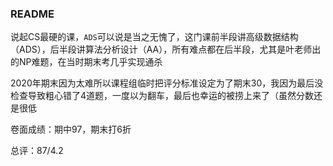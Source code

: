 ### README

说起CS最硬的课，`ADS`可以说是当之无愧了，这门课前半段讲高级数据结构（ADS），后半段讲算法分析设计（AA），所有难点都在后半段，尤其是叶老师出的NP难题，在当时期末考几乎实现通杀

2020年期末因为太难所以课程组临时把评分标准设定为了期末$30%$，我因为最后没检查导致粗心错了4道题，一度以为翻车，最后也幸运的被捞上来了（虽然分数还是很低

卷面成绩：期中97，期末打6折

总评：87/4.2

